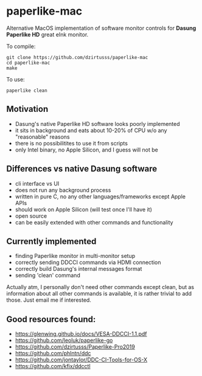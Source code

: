 # paperlike-mac

Alternative MacOS implementation of software monitor controls for **Dasung Paperlike HD**
great eInk monitor.

To compile:
```
git clone https://github.com/dzirtusss/paperlike-mac
cd paperlike-mac
make
```

To use:
```
paperlike clean
```

## Motivation
- Dasung's native Paperlike HD software looks poorly implemented
- it sits in background and eats about 10-20% of CPU w/o any "reasonable" reasons
- there is no possibilitites to use it from scripts
- only Intel binary, no Apple Silicon, and I guess will not be

## Differences vs native Dasung software
- cli interface vs UI
- does not run any background process
- written in pure C, no any other languages/frameworks except Apple APIs
- should work on Apple Silicon (will test once I'll have it)
- open source
- can be easily extended with other commands and functionality

## Currently implemented
- finding Paperlike monitor in multi-monitor setup
- correctly sending DDCCI commands via HDMI connection
- correctly build Dasung's internal messages format
- sending 'clean' command

Actually atm, I personally don't need other commands except clean, but as information about
all other commands is available, it is rather trivial to add those. Just email me if interested.

## Good resources found:
- https://glenwing.github.io/docs/VESA-DDCCI-1.1.pdf
- https://github.com/leoluk/paperlike-go
- https://github.com/dzirtusss/Paperlike-Pro2019
- https://github.com/phlntn/ddc
- https://github.com/jontaylor/DDC-CI-Tools-for-OS-X
- https://github.com/kfix/ddcctl
